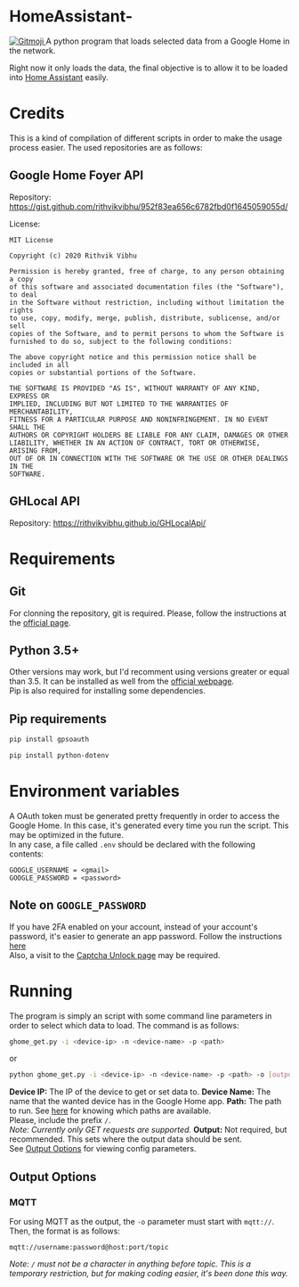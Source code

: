 # HomeAssistant-
<a href="https://gitmoji.dev">
  <img src="https://img.shields.io/badge/gitmoji-%20😜%20😍-FFDD67.svg?style=flat-square" alt="Gitmoji">
</a>
A python program that loads selected data from a Google Home in the network.

Right now it only loads the data, the final objective is to allow it to be loaded into [Home Assistant](https://home-assistant.io) easily.

# Credits
This is a kind of compilation of different scripts in order to make the usage process easier. The used repositories are as follows:

## Google Home Foyer API
Repository: https://gist.github.com/rithvikvibhu/952f83ea656c6782fbd0f1645059055d/

License:
```
MIT License

Copyright (c) 2020 Rithvik Vibhu

Permission is hereby granted, free of charge, to any person obtaining a copy
of this software and associated documentation files (the "Software"), to deal
in the Software without restriction, including without limitation the rights
to use, copy, modify, merge, publish, distribute, sublicense, and/or sell
copies of the Software, and to permit persons to whom the Software is
furnished to do so, subject to the following conditions:

The above copyright notice and this permission notice shall be included in all
copies or substantial portions of the Software.

THE SOFTWARE IS PROVIDED "AS IS", WITHOUT WARRANTY OF ANY KIND, EXPRESS OR
IMPLIED, INCLUDING BUT NOT LIMITED TO THE WARRANTIES OF MERCHANTABILITY,
FITNESS FOR A PARTICULAR PURPOSE AND NONINFRINGEMENT. IN NO EVENT SHALL THE
AUTHORS OR COPYRIGHT HOLDERS BE LIABLE FOR ANY CLAIM, DAMAGES OR OTHER
LIABILITY, WHETHER IN AN ACTION OF CONTRACT, TORT OR OTHERWISE, ARISING FROM,
OUT OF OR IN CONNECTION WITH THE SOFTWARE OR THE USE OR OTHER DEALINGS IN THE
SOFTWARE.
```

## GHLocal API
Repository: https://rithvikvibhu.github.io/GHLocalApi/

# Requirements
## Git
For clonning the repository, git is required. Please, follow the instructions at the [official page](https://git-scm.com/).
## Python 3.5+
Other versions may work, but I'd recomment using versions greater or equal than 3.5. It can be installed as well from the [official webpage](https://www.python.org/).\
Pip is also required for installing some dependencies.
## Pip requirements
```bash
pip install gpsoauth
```
```bash
pip install python-dotenv
```

# Environment variables
A OAuth token must be generated pretty frequently in order to access the Google Home. In this case, it's generated every time you run the script. This may be optimized in the future.\
In any case, a file called `.env` should be declared with the following contents:
```
GOOGLE_USERNAME = <gmail>
GOOGLE_PASSWORD = <password>
```
## Note on `GOOGLE_PASSWORD`
If you have 2FA enabled on your account, instead of your account's password, it's easier to generate an app password. Follow the instructions [here](https://myaccount.google.com/apppasswords)\
Also, a visit to the [Captcha Unlock page](https://accounts.google.com/DisplayUnlockCaptcha) may be required.

# Running
The program is simply an script with some command line parameters in order to select which data to load. The command is as follows:
```bash
ghome_get.py -i <device-ip> -n <device-name> -p <path>
```
or
```bash
python ghome_get.py -i <device-ip> -n <device-name> -p <path> -o [output]
```
**Device IP:**
The IP of the device to get or set data to.
**Device Name:**
The name that the wanted device has in the Google Home app.
**Path:**
The path to run. See [here](https://rithvikvibhu.github.io/GHLocalApi/) for knowing which paths are available.\
Please, include the prefix `/`.\
*Note: Currently only GET requests are supported.*
**Output:**
Not required, but recommended. This sets where the output data should be sent.\
See [Output Options](#output-options) for viewing config parameters.

## Output Options
### MQTT
For using MQTT as the output, the `-o` parameter must start with `mqtt://`. Then, the format is as follows:
```
mqtt://username:password@host:port/topic
```
*Note: `/` must not be a character in anything before topic. This is a temporary restriction, but for making coding easier, it's been done this way.*
